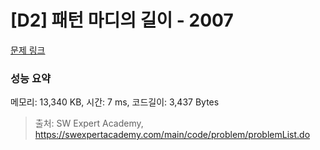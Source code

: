 # [D2] 패턴 마디의 길이 - 2007 

[문제 링크](https://swexpertacademy.com/main/code/problem/problemDetail.do?contestProbId=AV5P1kNKAl8DFAUq) 

### 성능 요약

메모리: 13,340 KB, 시간: 7 ms, 코드길이: 3,437 Bytes



> 출처: SW Expert Academy, https://swexpertacademy.com/main/code/problem/problemList.do